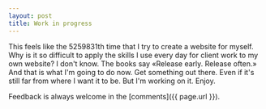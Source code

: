 ```yaml
---
layout: post
title: Work in progress
---
```


This feels like the 5259831th time that I try to create a website for myself. Why is it so difficult to apply the skills I use every day for client work to my own website? I don't know. The books say «Release early. Release often.» And that is what I'm going to do now. Get something out there. Even if it's still far from where I want it to be. But I'm working on it. Enjoy.

Feedback is always welcome in the [comments]({{ page.url }}).